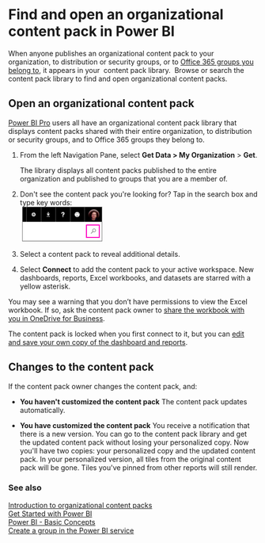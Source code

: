 <properties 
   pageTitle="Find and open an organizational content pack"
   description="Find and open an organizational content pack in Power BI"
   services="powerbi" 
   documentationCenter="" 
   authors="ajayan" 
   manager="mblythe" 
   backup=""
   editor=""
   tags=""
   qualityFocus="no"
   qualityDate=""/>
 
<tags
   ms.service="powerbi"
   ms.devlang="NA"
   ms.topic="article"
   ms.tgt_pltfrm="NA"
   ms.workload="powerbi"
   ms.date="04/27/2016"
   ms.author="maggies"/>

# Find and open an organizational content pack in Power BI  

When anyone publishes an organizational content pack to your organization, to distribution or security groups, or to [Office 365 groups you belong to](https://support.office.com/article/Create-a-group-in-Office-365-7124dc4c-1de9-40d4-b096-e8add19209e9), it appears in your  content pack library.  Browse or search the content pack library to find and open organizational content packs.

## Open an organizational content pack  
[Power BI Pro](https://powerbi.microsoft.com/pricing) users all have an organizational content pack library that displays content packs shared with their entire organization, to distribution or security groups, and to Office 365 groups they belong to.  

1.  From the left Navigation Pane, select **Get Data \> My Organization** \> **Get**.

    The library displays all content packs published to the entire organization and published to groups that you are a member of.

2.  Don't see the content pack you're looking for? Tap in the search box and type key words:  
	 ![](media/powerbi-service-organizational-content-pack-find-and-open/cp_searchbox.png)

3.  Select a content pack to reveal additional details.

4.  Select **Connect** to add the content pack to your active workspace. New dashboards, reports, Excel workbooks, and datasets are starred with a yellow asterisk.

You may see a warning that you don’t have permissions to view the Excel workbook. If so, ask the content pack owner to [share the workbook with you in OneDrive for Business](https://support.office.com/en-us/article/Share-documents-or-folders-in-Office-365-1fe37332-0f9a-4719-970e-d2578da4941c). 

The content pack is locked when you first connect to it, but you can [edit and save your own copy of the dashboard and reports](powerbi-service-organizational-content-packs-use-and-work-with.md). 

## Changes to the content pack  
If the content pack owner changes the content pack, and: 
 
- **You haven't customized the content pack** The content pack updates automatically.

- **You have customized the content pack** You receive a notification that there is a new version. You can go to the content pack library and get the updated content pack without losing your personalized copy. Now you'll have two copies: your personalized copy and the updated content pack.  In your personalized version, all tiles from the original content pack will be gone. Tiles you've pinned from other reports will still render. 

### See also  
[Introduction to organizational content packs](powerbi-service-organizational-content-packs-introduction.md)  
[Get Started with Power BI](powerbi-service-get-started.md)  
[Power BI - Basic Concepts](powerbi-service-basic-concepts.md)  
[Create a group in the Power BI service](powerbi-service-create-a-group-in-power-bi.md)  